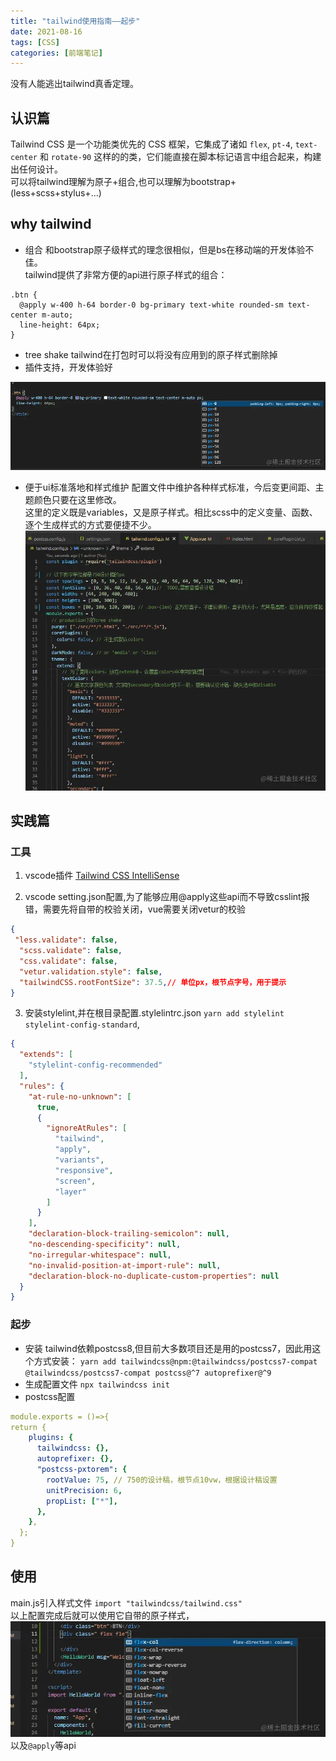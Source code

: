 ```yaml
---
title: "tailwind使用指南——起步"
date: 2021-08-16
tags: [CSS]
categories: [前端笔记]
---
```


没有人能逃出tailwind真香定理。

认识篇
---

Tailwind CSS 是一个功能类优先的 CSS 框架，它集成了诸如 `flex`, `pt-4`, `text-center` 和 `rotate-90` 这样的的类，它们能直接在脚本标记语言中组合起来，构建出任何设计。  
可以将tailwind理解为原子+组合,也可以理解为bootstrap+(less+scss+stylus+...)

why tailwind
------------

*   组合 和bootstrap原子级样式的理念很相似，但是bs在移动端的开发体验不佳。  
    tailwind提供了非常方便的api进行原子样式的组合：

```arduino
.btn {
  @apply w-400 h-64 border-0 bg-primary text-white rounded-sm text-center m-auto;
  line-height: 64px;
}
```

*   tree shake tailwind在打包时可以将没有应用到的原子样式删除掉
*   插件支持，开发体验好

![image.png](../imgs/a6d3f98c7b4548f09e762d86df162d37.png)

*   便于ui标准落地和样式维护 配置文件中维护各种样式标准，今后变更间距、主题颜色只要在这里修改。  
    这里的定义既是variables，又是原子样式。相比scss中的定义变量、函数、逐个生成样式的方式要便捷不少。 ![image.png](../imgs/8f3f8dbd4a4e4a80802e449f0caaca28.png)

实践篇
---

### 工具

1.  vscode插件 [Tailwind CSS IntelliSense](https://marketplace.visualstudio.com%2Fitems%3FitemName%3Dbradlc.vscode-tailwindcss "https://marketplace.visualstudio.com/items?itemName=bradlc.vscode-tailwindcss")
    
2.  vscode setting.json配置,为了能够应用@apply这些api而不导致csslint报错，需要先将自带的校验关闭，vue需要关闭vetur的校验
    

```json
{
 "less.validate": false,
  "scss.validate": false,
  "css.validate": false,
  "vetur.validation.style": false,
  "tailwindCSS.rootFontSize": 37.5,// 单位px，根节点字号，用于提示
}
```

3.  安装stylelint,并在根目录配置.stylelintrc.json `yarn add stylelint stylelint-config-standard`,

```json
{
  "extends": [
    "stylelint-config-recommended"
  ],
  "rules": {
    "at-rule-no-unknown": [
      true,
      {
        "ignoreAtRules": [
          "tailwind",
          "apply",
          "variants",
          "responsive",
          "screen",
          "layer"
        ]
      }
    ],
    "declaration-block-trailing-semicolon": null,
    "no-descending-specificity": null,
    "no-irregular-whitespace": null,
    "no-invalid-position-at-import-rule": null,
    "declaration-block-no-duplicate-custom-properties": null
  }
}
```

### 起步

*   安装 tailwind依赖postcss8,但目前大多数项目还是用的postcss7，因此用这个方式安装： `yarn add tailwindcss@npm:@tailwindcss/postcss7-compat @tailwindcss/postcss7-compat postcss@^7 autoprefixer@^9`
*   生成配置文件 `npx tailwindcss init`
*   postcss配置

```yaml
module.exports = ()=>{
return {
    plugins: {
      tailwindcss: {},
      autoprefixer: {},
      "postcss-pxtorem": {
        rootValue: 75, // 750的设计稿，根节点10vw，根据设计稿设置
        unitPrecision: 6,
        propList: ["*"],
      },
    },
  };
}
```

使用
--

main.js引入样式文件 `import "tailwindcss/tailwind.css"`  
以上配置完成后就可以使用它自带的原子样式， ![image.png](../imgs/ffaffd3f6eb24adbb8e63baf1a852f93.png) 以及`@apply`等api